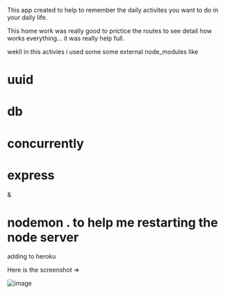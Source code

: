 This app created to help to remember the daily activites you want to do in your daily life.


This home work was really good to prictice the routes to see detail how works everything... it was really help full.

wekll in this activies i used some some external node_modules like

# uuid
# db
# concurrently
# express 
&
# nodemon . to help me restarting the node server

adding to heroku

Here is the screenshot =>

![image](https://user-images.githubusercontent.com/65261399/91673899-1fcd8c00-eaeb-11ea-88e1-88659326980e.png)

